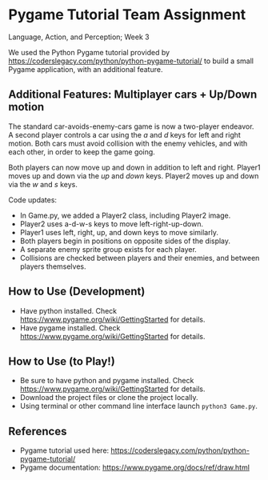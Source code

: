 # Pygame Tutorial Team Assignment
Language, Action, and Perception; Week 3

We used the Python Pygame tutorial provided by https://coderslegacy.com/python/python-pygame-tutorial/ to build a small Pygame application, with an additional feature.

## Additional Features: Multiplayer cars + Up/Down motion
The standard car-avoids-enemy-cars game is now a two-player endeavor. A second player controls a car using the *a* and *d* keys for left and right motion. Both cars must avoid collision with the enemy vehicles, and with each other, in order to keep the game going.

Both players can now move up and down in addition to left and right. Player1 moves up and down via the *up* and *down* keys. Player2 moves up and down via the *w* and *s* keys.

Code updates:

- In Game.py, we added a Player2 class, including Player2 image.
- Player2 uses a-d-w-s keys to move left-right-up-down.
- Player1 uses left, right, up, and down keys to move similarly.
- Both players begin in positions on opposite sides of the display.
- A separate enemy sprite group exists for each player.
- Collisions are checked between players and their enemies, and between players themselves.

## How to Use (Development)
- Have python installed. Check https://www.pygame.org/wiki/GettingStarted for details.
- Have pygame installed. Check https://www.pygame.org/wiki/GettingStarted for details.

## How to Use (to Play!)
- Be sure to have python and pygame installed. Check https://www.pygame.org/wiki/GettingStarted for details.
- Download the project files or clone the project locally.
- Using terminal or other command line interface launch `python3 Game.py`. 

## References
- Pygame tutorial used here: https://coderslegacy.com/python/python-pygame-tutorial/
- Pygame documentation: https://www.pygame.org/docs/ref/draw.html
